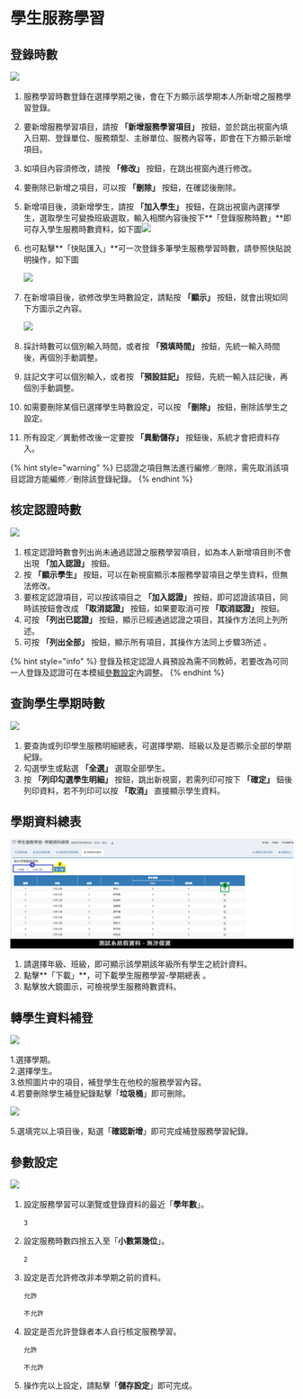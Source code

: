 # 學生服務學習

## 登錄時數

![](../.gitbook/assets/service-sign\_sing1.png)

1. 服務學習時數登錄在選擇學期之後，會在下方顯示該學期本人所新增之服務學習登錄。
2. 要新增服務學習項目，請按 **「新增服務學習項目」** 按鈕，並於跳出視窗內填入日期、登錄單位、服務類型、主辦單位、服務內容等，即會在下方顯示新增項目。
3. 如項目內容須修改，請按 **「修改」** 按鈕，在跳出視窗內進行修改。
4. 要刪除已新增之項目，可以按 **「刪除」** 按鈕，在確認後刪除。
5. 新增項目後，須新增學生，請按 **「加入學生」** 按鈕，在跳出視窗內選擇學生，選取學生可變換班級選取，輸入相關內容後按下**「登錄服務時數」**即可存入學生服務時數資料，如下圖![](../.gitbook/assets/service-sign\_sing1-2.png)
6.  也可點擊**「快貼匯入」**可一次登錄多筆學生服務學習時數，請參照快貼說明操作，如下圖

    ![](../.gitbook/assets/service-sign\_sing1-1.png)
7.  在新增項目後，欲修改學生時數設定，請點按 **「顯示」** 按鈕，就會出現如同下方圖示之內容。

    ![](../.gitbook/assets/service-sign\_sing2.png)
8. 採計時數可以個別輸入時間，或者按 **「預填時間」** 按鈕，先統一輸入時間後，再個別手動調整。
9. 註記文字可以個別輸入，或者按 **「預設註記」** 按鈕，先統一輸入註記後，再個別手動調整。
10. 如需要刪除某個已選擇學生時數設定，可以按 **「刪除」** 按鈕，刪除該學生之設定。
11. 所有設定／異動修改後一定要按 **「異動儲存」** 按鈕後，系統才會把資料存入。

{% hint style="warning" %}
已認證之項目無法進行編修／刪除，需先取消該項目認證方能編修／刪除該登錄紀錄。
{% endhint %}

## 核定認證時數

![](../.gitbook/assets/approve\_certification\_hours.png)

1. 核定認證時數會列出尚未通過認證之服務學習項目，如為本人新增項目則不會出現 **「加入認證」** 按鈕。
2. 按 **「顯示學生」** 按鈕，可以在新視窗顯示本服務學習項目之學生資料，但無法修改。
3. 要核定認證項目，可以按該項目之 **「加入認證」** 按鈕，即可認證該項目，同時該按鈕會改成 **「取消認證」** 按鈕，如果要取消可按 **「取消認證」** 按鈕。
4. 可按 **「列出已認證」** 按鈕，顯示已經通過認證之項目，其操作方法同上列所述。
5. 可按 **「列出全部」** 按鈕，顯示所有項目，其操作方法同上步驟3所述 。

{% hint style="info" %}
登錄及核定認證人員預設為需不同教師，若要改為可同一人登錄及認證可在本模組[參數設定](sheng-fu.md#can-shu-she-ding)內調整。
{% endhint %}

## 查詢學生學期時數

![](../.gitbook/assets/search\_stud\_semester\_hours.png)

1. 要查詢或列印學生服務明細總表，可選擇學期、班級以及是否顯示全部的學期紀錄。
2. 勾選學生或點選 **「全選」** 選取全部學生。
3. 按 **「列印勾選學生明細」** 按鈕，跳出新視窗，若需列印可按下 **「確定」** 鈕後列印資料，若不列印可以按 **「取消」** 直接顯示學生資料。

## 學期資料總表

![](../.gitbook/assets/semester-total.png)

1. 請選擇年級、班級，即可顯示該學期該年級所有學生之統計資料。
2. 點擊**「下載」**，可下載學生服務學習-學期總表 。
3. 點擊放大鏡圖示，可檢視學生服務時數資料。

## 轉學生資料補登

![](../.gitbook/assets/transfer\_stud\_data\_make-up.png)

1.選擇學期。\
2.選擇學生。\
3.依照圖片中的項目，補登學生在他校的服務學習內容。\
4.若要刪除學生補登紀錄點擊「**垃圾桶**」即可刪除。

![](../.gitbook/assets/transfer\_stud\_data\_make-up2.png)

5.選填完以上項目後，點選「**確認新增**」即可完成補登服務學習紀錄。

## 參數設定

![](<../.gitbook/assets/parameter\_setting (5).png>)

1.  設定服務學習可以瀏覽或登錄資料的最近「**學年數**」。

    `3`
2.  設定服務時數四捨五入至「**小數第幾位**」。

    `2`
3.  設定是否允許修改非本學期之前的資料。

    `允許`

    `不允許`
4.  設定是否允許登錄者本人自行核定服務學習。

    `允許`

    `不允許`
5. 操作完以上設定，請點擊「**儲存設定**」即可完成。
